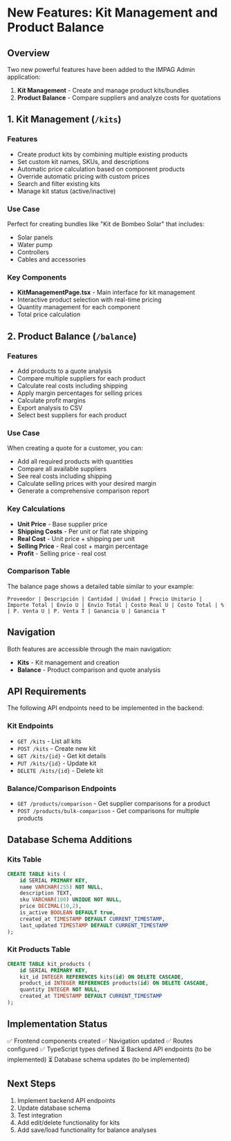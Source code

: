 # New Features: Kit Management and Product Balance

## Overview

Two new powerful features have been added to the IMPAG Admin application:

1. **Kit Management** - Create and manage product kits/bundles
2. **Product Balance** - Compare suppliers and analyze costs for quotations

## 1. Kit Management (`/kits`)

### Features
- Create product kits by combining multiple existing products
- Set custom kit names, SKUs, and descriptions
- Automatic price calculation based on component products
- Override automatic pricing with custom prices
- Search and filter existing kits
- Manage kit status (active/inactive)

### Use Case
Perfect for creating bundles like "Kit de Bombeo Solar" that includes:
- Solar panels
- Water pump
- Controllers
- Cables and accessories

### Key Components
- **KitManagementPage.tsx** - Main interface for kit management
- Interactive product selection with real-time pricing
- Quantity management for each component
- Total price calculation

## 2. Product Balance (`/balance`)

### Features
- Add products to a quote analysis
- Compare multiple suppliers for each product
- Calculate real costs including shipping
- Apply margin percentages for selling prices
- Calculate profit margins
- Export analysis to CSV
- Select best suppliers for each product

### Use Case
When creating a quote for a customer, you can:
- Add all required products with quantities
- Compare all available suppliers
- See real costs including shipping
- Calculate selling prices with your desired margin
- Generate a comprehensive comparison report

### Key Calculations
- **Unit Price** - Base supplier price
- **Shipping Costs** - Per unit or flat rate shipping
- **Real Cost** - Unit price + shipping per unit
- **Selling Price** - Real cost + margin percentage
- **Profit** - Selling price - real cost

### Comparison Table
The balance page shows a detailed table similar to your example:
```
Proveedor | Descripción | Cantidad | Unidad | Precio Unitario | Importe Total | Envío U | Envío Total | Costo Real U | Costo Total | % | P. Venta U | P. Venta T | Ganancia U | Ganancia T
```

## Navigation

Both features are accessible through the main navigation:
- **Kits** - Kit management and creation
- **Balance** - Product comparison and quote analysis

## API Requirements

The following API endpoints need to be implemented in the backend:

### Kit Endpoints
- `GET /kits` - List all kits
- `POST /kits` - Create new kit
- `GET /kits/{id}` - Get kit details
- `PUT /kits/{id}` - Update kit
- `DELETE /kits/{id}` - Delete kit

### Balance/Comparison Endpoints
- `GET /products/comparison` - Get supplier comparisons for a product
- `POST /products/bulk-comparison` - Get comparisons for multiple products

## Database Schema Additions

### Kits Table
```sql
CREATE TABLE kits (
    id SERIAL PRIMARY KEY,
    name VARCHAR(255) NOT NULL,
    description TEXT,
    sku VARCHAR(100) UNIQUE NOT NULL,
    price DECIMAL(10,2),
    is_active BOOLEAN DEFAULT true,
    created_at TIMESTAMP DEFAULT CURRENT_TIMESTAMP,
    last_updated TIMESTAMP DEFAULT CURRENT_TIMESTAMP
);
```

### Kit Products Table
```sql
CREATE TABLE kit_products (
    id SERIAL PRIMARY KEY,
    kit_id INTEGER REFERENCES kits(id) ON DELETE CASCADE,
    product_id INTEGER REFERENCES products(id) ON DELETE CASCADE,
    quantity INTEGER NOT NULL,
    created_at TIMESTAMP DEFAULT CURRENT_TIMESTAMP
);
```

## Implementation Status

✅ Frontend components created
✅ Navigation updated
✅ Routes configured
✅ TypeScript types defined
⏳ Backend API endpoints (to be implemented)
⏳ Database schema updates (to be implemented)

## Next Steps

1. Implement backend API endpoints
2. Update database schema
3. Test integration
4. Add edit/delete functionality for kits
5. Add save/load functionality for balance analyses

